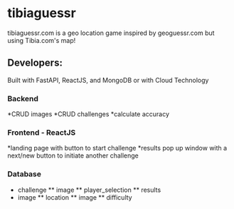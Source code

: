 # tibiaguessr
tibiaguessr.com is a geo location game inspired by geoguessr.com but using Tibia.com's map!

## Developers:

Built with FastAPI, ReactJS, and MongoDB or with Cloud Technology

### Backend
*CRUD images
*CRUD challenges
*calculate accuracy


### Frontend - ReactJS
*landing page with button to start challenge
*results pop up window with a next/new button to initiate another challenge

### Database
* challenge
** image
** player_selection
** results
* image
** location
** image
** difficulty

